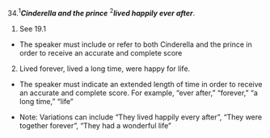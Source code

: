 34.<sup>1</sup>***Cinderella and the prince*** <sup>2</sup>***lived happily ever after***.

1. See 19.1
  - The speaker must include or refer to both Cinderella and the prince in order to receive an accurate and complete score
2. Lived forever, lived a long time, were happy for life.
  - The speaker must indicate an extended length of time in order to receive an accurate and complete score. For example, “ever after,” “forever,” “a long time,” “life”

- Note: Variations can include “They lived happily every after”, “They were together forever”, “They had a wonderful life”
